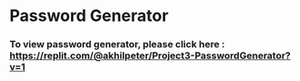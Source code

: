 # Password Generator

### To view password generator, please click here : https://replit.com/@akhilpeter/Project3-PasswordGenerator?v=1
